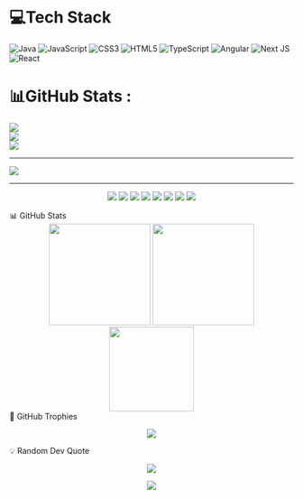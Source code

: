 
# 💻Tech Stack
![Java](https://img.shields.io/badge/java-%23ED8B00.svg?style=plastic&logo=java&logoColor=white) ![JavaScript](https://img.shields.io/badge/javascript-%23323330.svg?style=plastic&logo=javascript&logoColor=%23F7DF1E) ![CSS3](https://img.shields.io/badge/css3-%231572B6.svg?style=plastic&logo=css3&logoColor=white) ![HTML5](https://img.shields.io/badge/html5-%23E34F26.svg?style=plastic&logo=html5&logoColor=white) ![TypeScript](https://img.shields.io/badge/typescript-%23007ACC.svg?style=plastic&logo=typescript&logoColor=white) ![Angular](https://img.shields.io/badge/angular-%23DD0031.svg?style=plastic&logo=angular&logoColor=white) ![Next JS](https://img.shields.io/badge/Next-black?style=plastic&logo=next.js&logoColor=white) ![React](https://img.shields.io/badge/react-%2320232a.svg?style=plastic&logo=react&logoColor=%2361DAFB)
# 📊GitHub Stats :
![](https://github-readme-stats.vercel.app/api?username=Quan-PX&theme=gotham&hide_border=false&include_all_commits=false&count_private=false)<br/>
![](https://github-readme-streak-stats.herokuapp.com/?user=Quan-PX&theme=gotham&hide_border=false)<br/>
![](https://github-readme-stats.vercel.app/api/top-langs/?username=Quan-PX&theme=gotham&hide_border=false&include_all_commits=false&count_private=false&layout=compact)

<!-- ## 🏆GitHub Trophies -->
<!-- ![](https://github-trophies.vercel.app/?username=Quan-PX&theme=radical&no-frame=false&no-bg=false&margin-w=4) -->
<!-- Đây là một comment, nó sẽ không hiển thị trên GitHub -->

<!--  ### ✍️Random Dev Quote -->
<!-- ![](https://quotes-github-readme.vercel.app/api?type=horizontal&theme=radical) -->

---
[![](https://visitcount.itsvg.in/api?id=Quan-PX&icon=0&color=0)](https://visitcount.itsvg.in)

---------------
<p align="center"> <img src="https://img.shields.io/badge/Java-%23ED8B00.svg?style=flat&logo=java&logoColor=white" /> <img src="https://img.shields.io/badge/JavaScript-%23323330.svg?style=flat&logo=javascript&logoColor=%23F7DF1E" /> <img src="https://img.shields.io/badge/TypeScript-%23007ACC.svg?style=flat&logo=typescript&logoColor=white" /> <img src="https://img.shields.io/badge/HTML5-%23E34F26.svg?style=flat&logo=html5&logoColor=white" /> <img src="https://img.shields.io/badge/CSS3-%231572B6.svg?style=flat&logo=css3&logoColor=white" /> <img src="https://img.shields.io/badge/Angular-%23DD0031.svg?style=flat&logo=angular&logoColor=white" /> <img src="https://img.shields.io/badge/Next.js-black?style=flat&logo=next.js&logoColor=white" /> <img src="https://img.shields.io/badge/React-%2320232a.svg?style=flat&logo=react&logoColor=%2361DAFB" /> </p>
📊 GitHub Stats
<div align="center"> <img src="https://github-readme-stats.vercel.app/api?username=Quan-PX&show_icons=true&theme=tokyonight&hide_border=true" height="180em"/> <img src="https://github-readme-streak-stats.herokuapp.com/?user=Quan-PX&theme=tokyonight&hide_border=true" height="180em"/> </div> <div align="center"> <img src="https://github-readme-stats.vercel.app/api/top-langs/?username=Quan-PX&theme=tokyonight&hide_border=true&layout=compact" height="150em"/> </div>
🌟 GitHub Trophies
<p align="center"> <img src="https://github-profile-trophy.vercel.app/?username=Quan-PX&theme=radical&no-frame=true&margin-w=4" /> </p>
💡 Random Dev Quote
<p align="center"> <img src="https://quotes-github-readme.vercel.app/api?type=horizontal&theme=tokyonight" /> </p>
<p align="center"> <img src="https://komarev.com/ghpvc/?username=Quan-PX&label=Profile%20Views&color=blue&style=flat" /> </p>
